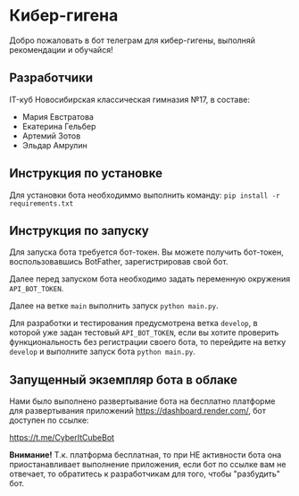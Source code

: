 # Кибер-гигена

Добро пожаловать в бот телеграм для кибер-гигены, выполняй рекомендации и обучайся!

## Разработчики

IT-куб Новосибирская классическая гимназия №17, в составе:

- Мария Евстратова
- Екатерина Гельбер
- Артемий Зотов
- Эльдар Амрулин
## Инструкция по установке
Для установки бота необходиммо выполнить команду:
`pip install -r requirements.txt`

## Инструкция по запуску

Для запуска бота требуется бот-токен. Вы можете получить бот-токен, воспользовавшись BotFather, зарегистрировав свой бот.

Далее перед запуском бота необходимо задать переменную окружения `API_BOT_TOKEN`.

Далее на ветке `main` выполнить запуск `python main.py`.

Для разработки и тестирования предусмотрена ветка `develop`, в которой уже задан тестовый `API_BOT_TOKEN`, если вы хотите проверить функциональность без регистрации своего бота, то перейдите на ветку `develop` и выполните запуск бота `python main.py`.

## Запущенный экземпляр бота в облаке

Нами было выполнено развертывание бота на бесплатно платформе для развертывания приложений https://dashboard.render.com/, бот доступен по ссылке:

https://t.me/CyberItCubeBot

**Внимание!** Т.к. платформа бесплатная, то при НЕ активности бота она приостанавливает выполнение приложения, если бот по ссылке вам не отвечает, то обратитесь к разработчикам для того, чтобы "разбудить" бот.


